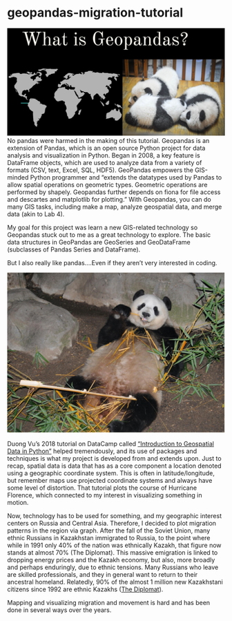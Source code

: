 # geopandas-migration-tutorial
![](geopslide.JPG)
No pandas were harmed in the making of this tutorial. 
Geopandas is an extension of Pandas, which is an open source Python project for data analysis and visualization in Python. Began in 2008, a key feature is DataFrame objects, which are used to analyze data from a variety of formats (CSV, text, Excel, SQL, HDF5). GeoPandas empowers the GIS-minded Python programmer and “extends the datatypes used by Pandas to allow spatial operations on geometric types. Geometric operations are performed by shapely. Geopandas further depends on fiona for file access and descartes and matplotlib for plotting.” With Geopandas, you can do many GIS tasks, including make a map, analyze geospatial data, and merge data (akin to Lab 4).

My goal for this project was learn a new GIS-related technology so Geopandas stuck out to me as a great technology to explore. The basic data structures in GeoPandas are GeoSeries and GeoDataFrame (subclasses of Pandas Series and DataFrame).

But I also really like pandas….Even if they aren’t very interested in coding.

![](geopslide2.JPG)

Duong Vu’s 2018 tutorial on DataCamp called [“Introduction to Geospatial Data in Python”](https://www.datacamp.com/community/tutorials/geospatial-data-python) helped tremendously, and its use of packages and techniques is what my project is developed from and extends upon.
Just to recap, spatial data is data that has as a core component a location denoted using a geographic coordinate system. This is often in latitude/longitude, but remember maps use projected coordinate systems and always have some level of distortion. That tutorial plots the course of Hurricane Florence, which connected to my interest in visualizing something in motion. 

Now, technology has to be used for something, and my geographic interest centers on Russia and Central Asia. Therefore, I decided to plot migration patterns in the region via graph. After the fall of the Soviet Union, many ethnic Russians in Kazakhstan immigrated to Russia, to the point where while in 1991 only 40% of the nation was ethnically Kazakh, that figure now stands at almost 70% (The Diplomat).
This massive emigration is linked to dropping energy prices and the Kazakh economy, but also, more broadly and perhaps enduringly, due to ethnic tensions. Many Russians who leave are skilled professionals, and they in general want to return to their ancestral homeland. Relatedly, 90% of the almost 1 million new Kazakhstani citizens since 1992 are ethnic Kazakhs ([The Diplomat](https://thediplomat.com/2016/02/why-are-russians-leaving-kazakhstan/)).

Mapping and visualizing migration and movement is hard and has been done in several ways over the years.







